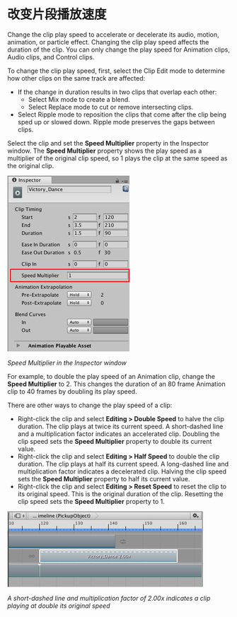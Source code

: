 # 改变片段播放速度

Change the clip play speed to accelerate or decelerate its audio, motion, animation, or particle effect. Changing the clip play speed affects the duration of the clip. You can only change the play speed for Animation clips, Audio clips, and Control clips.

To change the clip play speed, first, select the Clip Edit mode to determine how other clips on the same track are affected:

- If the change in duration results in two clips that overlap each other:
  - Select Mix mode to create a blend.
  - Select Replace mode to cut or remove intersecting clips.
- Select Ripple mode to reposition the clips that come after the clip being sped up or slowed down. Ripple mode preserves the gaps between clips.

Select the clip and set the **Speed Multiplier** property in the Inspector window. The **Speed Multiplier** property shows the play speed as a multiplier of the original clip speed, so 1 plays the clip at the same speed as the original clip.

![Speed Multiplier in the Inspector window](images/timeline_inspector_clip_speed.png)

_Speed Multiplier in the Inspector window_

For example, to double the play speed of an Animation clip, change the **Speed Multiplier** to 2. This changes the duration of an 80 frame Animation clip to 40 frames by doubling its play speed.

There are other ways to change the play speed of a clip:

- Right-click the clip and select **Editing &gt; Double Speed** to halve the clip duration. The clip plays at twice its current speed. A short-dashed line and a multiplication factor indicates an accelerated clip. Doubling the clip speed sets the **Speed Multiplier** property to double its current value.
- Right-click the clip and select **Editing &gt; Half Speed** to double the clip duration. The clip plays at half its current speed. A long-dashed line and multiplication factor indicates a decelerated clip. Halving the clip speed sets the **Speed Multiplier** property to half its current value.
- Right-click the clip and select **Editing &gt; Reset Speed** to reset the clip to its original speed. This is the original duration of the clip. Resetting the clip speed sets the **Speed Multiplier** property to 1.

![A short-dashed line and multiplication factor of 2.00x indicates a clip playing at double its original speed](images/timeline_clip_double_speed.png)

_A short-dashed line and multiplication factor of 2.00x indicates a clip playing at double its original speed_
